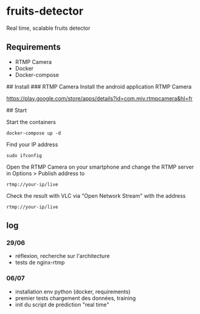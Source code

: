 # fruits-detector 

Real time, scalable fruits detector

## Requirements 
- RTMP Camera
- Docker
- Docker-compose

## Install
### RTMP Camera
Install the android application RTMP Camera

https://play.google.com/store/apps/details?id=com.miv.rtmpcamera&hl=fr

## Start

Start the containers

```docker-compose up -d```

Find your IP address

```sudo ifconfig```

Open the RTMP Camera on your smartphone and change the RTMP server in Options > Publish address to

```rtmp://your-ip/live```

Check the result with VLC via "Open Network Stream" with the address

```rtmp://your-ip/live```

## log
### 29/06
- réflexion, recherche sur l'architecture
- tests de nginx-rtmp

### 06/07
- installation env python (docker, requirements)
- premier tests chargement des données, training
- init du script de prédiction "real time"